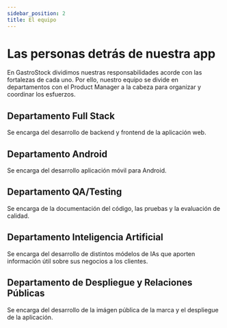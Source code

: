 ```yaml
---
sidebar_position: 2
title: El equipo
---
```


# Las personas detrás de nuestra app

En GastroStock dividimos nuestras responsabilidades acorde con las fortalezas de cada uno. Por ello, nuestro equipo se divide en departamentos con el Product Manager a la cabeza para organizar y coordinar los esfuerzos.

## Departamento Full Stack

Se encarga del desarrollo de backend y frontend de la aplicación web.

## Departamento Android

Se encarga del desarrollo aplicación móvil para Android.

## Departamento QA/Testing

Se encarga de la documentación del código, las pruebas y la evaluación de calidad.

## Departamento Inteligencia Artificial

Se encarga del desarrollo de distintos módelos de IAs que aporten información útil sobre sus negocios a los clientes.

## Departamento de Despliegue y Relaciones Públicas

Se encarga del desarrollo de la imágen pública de la marca y el despliegue de la aplicación.
